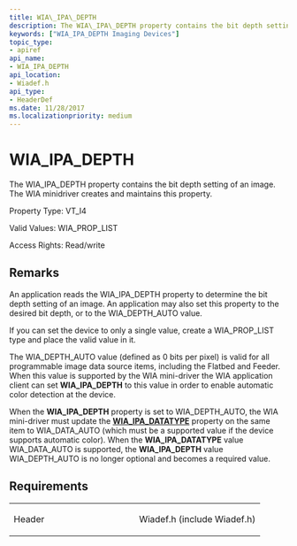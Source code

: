 ```yaml
---
title: WIA\_IPA\_DEPTH
description: The WIA\_IPA\_DEPTH property contains the bit depth setting of an image. The WIA minidriver creates and maintains this property.
keywords: ["WIA_IPA_DEPTH Imaging Devices"]
topic_type:
- apiref
api_name:
- WIA_IPA_DEPTH
api_location:
- Wiadef.h
api_type:
- HeaderDef
ms.date: 11/28/2017
ms.localizationpriority: medium
---
```


# WIA\_IPA\_DEPTH


The WIA\_IPA\_DEPTH property contains the bit depth setting of an image. The WIA minidriver creates and maintains this property.




Property Type: VT\_I4

Valid Values: WIA\_PROP\_LIST

Access Rights: Read/write

## Remarks

An application reads the WIA\_IPA\_DEPTH property to determine the bit depth setting of an image. An application may also set this property to the desired bit depth, or to the WIA\_DEPTH\_AUTO value.

If you can set the device to only a single value, create a WIA\_PROP\_LIST type and place the valid value in it.

The WIA\_DEPTH\_AUTO value (defined as 0 bits per pixel) is valid for all programmable image data source items, including the Flatbed and Feeder. When this value is supported by the WIA mini-driver the WIA application client can set **WIA\_IPA\_DEPTH** to this value in order to enable automatic color detection at the device.

When the **WIA\_IPA\_DEPTH** property is set to WIA\_DEPTH\_AUTO, the WIA mini-driver must update the [**WIA\_IPA\_DATATYPE**](wia-ipa-datatype.md) property on the same item to WIA\_DATA\_AUTO (which must be a supported value if the device supports automatic color). When the **WIA\_IPA\_DATATYPE** value WIA\_DATA\_AUTO is supported, the **WIA\_IPA\_DEPTH** value WIA\_DEPTH\_AUTO is no longer optional and becomes a required value.

## Requirements

<table>
<colgroup>
<col width="50%" />
<col width="50%" />
</colgroup>
<tbody>
<tr class="odd">
<td><p>Header</p></td>
<td>Wiadef.h (include Wiadef.h)</td>
</tr>
</tbody>
</table>

 

 





